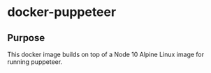 # docker-puppeteer

## Purpose
This docker image builds on top of a Node 10 Alpine Linux image for running
puppeteer.
